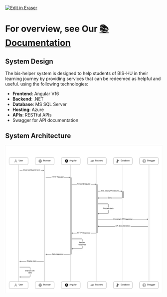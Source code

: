 <p><a target="_blank" href="https://app.eraser.io/workspace/LwgWGA0BXivoM8wz6OLa" id="edit-in-eraser-github-link"><img alt="Edit in Eraser" src="https://firebasestorage.googleapis.com/v0/b/second-petal-295822.appspot.com/o/images%2Fgithub%2FOpen%20in%20Eraser.svg?alt=media&amp;token=968381c8-a7e7-472a-8ed6-4a6626da5501"></a></p>

# For overview, see Our [﻿📚 Documentation](https://bis-helper.gitbook.io/bis-helper-docs) 
## System Design
The bis-helper system is designed to help students of BIS-HU in their learning journey by providing services that can be redeemed as helpful and useful.
 using the following technologies:

- **Frontend**: Angular V16
- **Backend**: .NET
- **Database**: MS SQL Server
- **Hosting**: Azure
- **APIs**: RESTful APIs
- Swagger for API documentation

## System Architecture
![System Design](/.eraser/LwgWGA0BXivoM8wz6OLa___7W8whUFHobNTvhtizFIC5OukyOv2___---figure---Wx0-6eE4Y7G0A-3ySt3pO---figure---Xsyyldf7Z6ySWXF4su4OUA.png "System Design")




<!--- Eraser file: https://app.eraser.io/workspace/LwgWGA0BXivoM8wz6OLa --->
